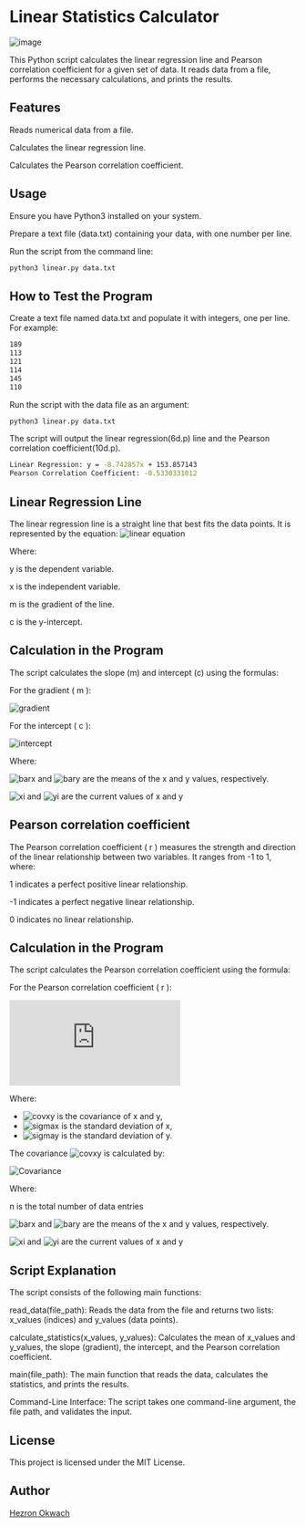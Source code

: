 # Linear Statistics Calculator
![image](https://images.prismic.io/turing/652ebbb1fbd9a45bcec81804_Linear_regression_algorithm_11zon_8506fa7116.webp?auto=format,compress)

This Python script calculates the linear regression line and Pearson correlation coefficient for a given set of data. It reads data from a file, performs the necessary calculations, and prints the results.
## Features

Reads numerical data from a file.

Calculates the linear regression line.

Calculates the Pearson correlation coefficient.

## Usage
Ensure you have Python3 installed on your system.

Prepare a text file (data.txt) containing your data, with one number per line.

 Run the script from the command line:
```bash
python3 linear.py data.txt
```
## How to Test the Program
Create a text file named data.txt and populate it with integers, one per line. For example:

```bash
189
113
121
114
145
110
```
Run the script with the data file as an argument:
```bash
python3 linear.py data.txt
```
The script will output the linear regression(6d.p) line and the Pearson correlation coefficient(10d.p).
```bash
Linear Regression: y = -8.742857x + 153.857143
Pearson Correlation Coefficient: -0.5330331012
```

## Linear Regression Line

The linear regression line is a straight line that best fits the data points. It is represented by the equation:
![linear equation](https://latex.codecogs.com/svg.image?$$y=mx&plus;c$$)

Where:

y is the dependent variable.

x is the independent variable.

m is the gradient of the line.

c is the y-intercept.

## Calculation in the Program

The script calculates the slope (m) and intercept (c) using the formulas:

For the gradient \( m \):


![gradient](https://latex.codecogs.com/svg.image?$$m=%5Cfrac%7B%5Csum%7B(x_i-%5Cbar%7Bx%7D)(y_i-%5Cbar%7By%7D)%7D%7D%7B%5Csum%7B(x_i-%5Cbar%7Bx%7D)%5E2%7D%7D$$)

For the intercept \( c \):

![intercept](https://latex.codecogs.com/svg.image?$$c=%5Cbar%7By%7D-m%5Cbar%7Bx%7D$$)

Where:

![barx](https://latex.codecogs.com/svg.image?$%5Cbar%7Bx%7D$) and ![bary](https://latex.codecogs.com/svg.image?$%5Cbar%7By%7D$) are the means of the x  and y values, respectively.

![xi](https://latex.codecogs.com/svg.image?$x_i$) and ![yi](https://latex.codecogs.com/svg.image?$y_i$) are the current values of x and y

## Pearson correlation coefficient

The Pearson correlation coefficient  \( r \) measures the strength and direction of the linear relationship between two variables. It ranges from -1 to 1, where:

1 indicates a perfect positive linear relationship.

-1 indicates a perfect negative linear relationship.

0 indicates no linear relationship.

## Calculation in the Program

The script calculates the Pearson correlation coefficient using the formula:

For the Pearson correlation coefficient \( r \):

![Pearson Correlation Coefficient](https://latex.codecogs.com/svg.latex?r%20%3D%20%5Cfrac%7B%5Ctext%7Bcov%7D%28x%2C%20y%29%7D%7B%5Csigma_x%20%5Csigma_y%7D)

Where:
- ![covxy](https://latex.codecogs.com/svg.image?$%5Ctext%7Bcov%7D(x,y)$) is the covariance of x and y,
- ![sigmax](https://latex.codecogs.com/svg.image?$%5Csigma_x$) is the standard deviation of x,
- ![sigmay](https://latex.codecogs.com/svg.image?$%5Csigma_y$) is the standard deviation of y.

The covariance ![covxy](https://latex.codecogs.com/svg.image?$%5Ctext%7Bcov%7D(x,y)$) is calculated by:

![Covariance](https://latex.codecogs.com/svg.image?$$%5Ctext%7Bcov%7D(x,y)=%5Cfrac%7B%5Csum%7B(x_i-%5Cbar%7Bx%7D)(y_i-%5Cbar%7By%7D)%7D%7D%7Bn-1%7D$$)

Where:

n is the total number of data entries

![barx](https://latex.codecogs.com/svg.image?$%5Cbar%7Bx%7D$) and ![bary](https://latex.codecogs.com/svg.image?$%5Cbar%7By%7D$) are the means of the x  and y values, respectively.

![xi](https://latex.codecogs.com/svg.image?$x_i$) and ![yi](https://latex.codecogs.com/svg.image?$y_i$) are the current values of x and y

## Script Explanation

The script consists of the following main functions:

 read_data(file_path): Reads the data from the file and returns two lists: x_values (indices) and y_values (data points).

calculate_statistics(x_values, y_values): Calculates the mean of x_values and y_values, the slope (gradient), the intercept, and the Pearson correlation coefficient.

main(file_path): The main function that reads the data, calculates the statistics, and prints the results.

Command-Line Interface: The script takes one command-line argument, the file path, and validates the input.

## License

This project is licensed under the MIT License.

## Author
[Hezron Okwach](https://github.com/hezronokwach) 